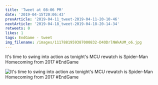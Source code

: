 ```yaml
---
title: 'Tweet at 08:06 PM'
date: '2019-04-15T20:06:43'
prevArticle: '2019-04-11_tweet-2019-04-11-20-10-46'
nextArticle: '2019-04-18_tweet-2019-04-18-20-14-34'
retweets: 0
likes: 1
tags: EndGame - tweet
img_filename: /images/1117881959387000832-D4ODrlNWkAUM_o6.jpg
---
```

It's time to swing into action as tonight's MCU rewatch is Spider-Man Homecoming from 2017 #EndGame

![It's time to swing into action as tonight's MCU rewatch is Spider-Man Homecoming from 2017 #EndGame](/images/1117881959387000832-D4ODrlNWkAUM_o6.jpg "It's time to swing into action as tonight's MCU rewatch is Spider-Man Homecoming from 2017 #EndGame")